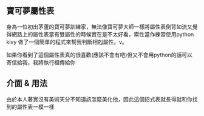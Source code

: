 ## 寶可夢屬性表
身為一位初出茅蘆的寶可夢訓練家，無法像寶可夢大師一樣將屬性表倒背如流又覺得網路上的屬性表當有雙屬性的時候實在是不太好看，索性當作練習使用python kivy 做了一個簡單的程式來幫我判斷相剋屬性。v。

如果你看到了這個屬性表真的很喜歡(應該不會有吧)但又不會用python的話可以寄信給我，我將執行檔傳給你

## 介面 & 用法
由於本人著實沒有美術天分不知道該怎麼美化他，因此這個招式表就長得就和你找到的屬性表一模一樣